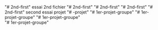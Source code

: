 "# 2nd-first"  essai 2nd fichier
"# 2nd-first" 
"# 2nd-first" 
"# 2nd-first" 
"# 2nd-first" 
second essai projet
"# -projet" 
"# 1er-projet-groupe" 
"# 1er-projet-groupe" 
"# 1er-projet-groupe"  
"# 1er-projet-groupe" 
